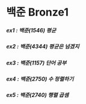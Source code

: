 # 백준 Bronze1

##### ex1 : 백준(1546) 평균
##### ex2 : 백준(4344) 평균은 넘겠지
##### ex3 : 백준(1157) 단어 공부
##### ex4 : 백준(2750) 수 정렬하기
##### ex5 : 백준(2740) 행렬 곱셈